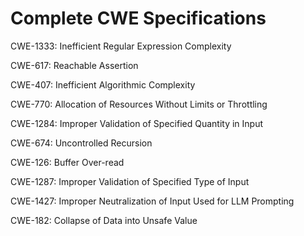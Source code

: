 

# Complete CWE Specifications

CWE-1333: Inefficient Regular Expression Complexity

CWE-617: Reachable Assertion

CWE-407: Inefficient Algorithmic Complexity

CWE-770: Allocation of Resources Without Limits or Throttling

CWE-1284: Improper Validation of Specified Quantity in Input

CWE-674: Uncontrolled Recursion

CWE-126: Buffer Over-read

CWE-1287: Improper Validation of Specified Type of Input

CWE-1427: Improper Neutralization of Input Used for LLM Prompting

CWE-182: Collapse of Data into Unsafe Value